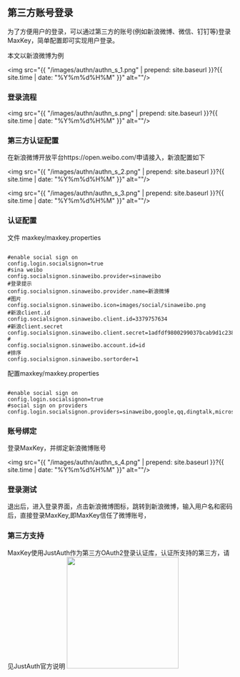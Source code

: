 <h2>第三方账号登录</h2>

为了方便用户的登录，可以通过第三方的账号(例如新浪微博、微信、钉钉等)登录MaxKey，简单配置即可实现用户登录。

本文以新浪微博为例

<img src="{{ "/images/authn/authn_s_1.png" | prepend: site.baseurl }}?{{ site.time | date: "%Y%m%d%H%M" }}"  alt=""/>

<h3>登录流程</h3>

<img src="{{ "/images/authn/authn_s.png" | prepend: site.baseurl }}?{{ site.time | date: "%Y%m%d%H%M" }}"  alt=""/>

<h3>第三方认证配置</h3>
在新浪微博开放平台https://open.weibo.com/申请接入，新浪配置如下

<img src="{{ "/images/authn/authn_s_2.png" | prepend: site.baseurl }}?{{ site.time | date: "%Y%m%d%H%M" }}"  alt=""/>

<img src="{{ "/images/authn/authn_s_3.png" | prepend: site.baseurl }}?{{ site.time | date: "%Y%m%d%H%M" }}"  alt=""/>

<h3>认证配置</h3>
文件
maxkey/maxkey.properties

<pre><code class="ini hljs">
#enable social sign on
config.login.socialsignon=true
#sina weibo
config.socialsignon.sinaweibo.provider=sinaweibo
#登录提示
config.socialsignon.sinaweibo.provider.name=新浪微博
#图片
config.socialsignon.sinaweibo.icon=images/social/sinaweibo.png
#新浪client.id
config.socialsignon.sinaweibo.client.id=3379757634
#新浪client.secret
config.socialsignon.sinaweibo.client.secret=1adfdf9800299037bcab9d1c238664ba
#
config.socialsignon.sinaweibo.account.id=id
#排序
config.socialsignon.sinaweibo.sortorder=1
</code></pre>

配置maxkey/maxkey.properties

<pre><code class="ini hljs">
#enable social sign on
config.login.socialsignon=true
#social sign on providers
config.login.socialsignon.providers=sinaweibo,google,qq,dingtalk,microsoft,facebook
</code></pre>

<h3>账号绑定</h3>
登录MaxKey，并绑定新浪微博账号

<img src="{{ "/images/authn/authn_s_4.png" | prepend: site.baseurl }}?{{ site.time | date: "%Y%m%d%H%M" }}"  alt=""/>

<h3>登录测试</h3>

退出后，进入登录界面，点击新浪微博图标，跳转到新浪微博，输入用户名和密码后，直接登录MaxKey,即MaxKey信任了微博账号，


<h3>第三方支持</h3>
MaxKey使用JustAuth作为第三方OAuth2登录认证库，认证所支持的第三方，请见JustAuth官方说明

<a href="https://docs.justauth.whnb.wang/#/" target="_blank"  alt="JustAuth">
<img style="width:250px;" src="{{ "/images/authn/justauth.png" | prepend: site.baseurl }}?{{ site.time | date: "%Y%m%d%H%M" }}"  alt=""/>
</a>
